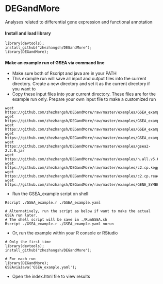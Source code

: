 # DEGandMore
Analyses related to differential gene expression and functional annotation 

#### Install and load library
```
library(devtools);
install_github("zhezhangsh/DEGandMore");
library(DEGandMore);
```

#### Make an example run of GSEA via command line

- Make sure both of Rscript and java are in your PATH
- This example run will save all input and output files into the current directory. Create a new directory and set it as the current directory if you want to
- Copy these input files into your current directory. These files are for the example run only. Prepare your own input file to make a customized run

```
wget https://github.com/zhezhangsh/DEGandMore/raw/master/examples/GSEA_example.r               
wget https://github.com/zhezhangsh/DEGandMore/raw/master/examples/GSEA_example.yaml              
wget https://github.com/zhezhangsh/DEGandMore/raw/master/examples/GSEA_example.cls               
wget https://github.com/zhezhangsh/DEGandMore/raw/master/examples/GSEA_example.gct  
wget https://github.com/zhezhangsh/DEGandMore/raw/master/examples/gsea2-2.2.0.jar          
wget https://github.com/zhezhangsh/DEGandMore/raw/master/examples/h.all.v5.0.symbols.gmt
wget https://github.com/zhezhangsh/DEGandMore/raw/master/examples/c2.cp.kegg.v5.0.symbols.gmt 
wget https://github.com/zhezhangsh/DEGandMore/raw/master/examples/c2.cp.reactome.v5.0.symbols.gmt
wget https://github.com/zhezhangsh/DEGandMore/raw/master/examples/GENE_SYMBOL.chip    
```

- Run the GSEA_example script on shell

```
Rscript ./GSEA_example.r ./GSEA_example.yaml

# Alternatively, run the script as below if want to make the actual GSEA run later. 
# The shell script will be save in ./RunGSEA.sh
Rscript ./GSEA_example.r ./GSEA_example.yaml norun

```

- Or, run the example within your R console or RStudio
```
# Only the first time 
library(devtools);
install_github("zhezhangsh/DEGandMore");

# For each run
library(DEGandMore);
GSEAviaJava('GSEA_example.yaml');

```

- Open the index.html file to view results
